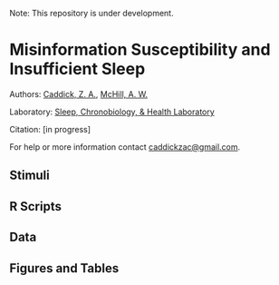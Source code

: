 Note: This repository is under development. 

# Misinformation Susceptibility and Insufficient Sleep

Authors: [Caddick, Z. A.](https://orcid.org/0000-0002-3369-7727), [McHill, A. W.](https://orcid.org/0000-0002-9428-6884)

Laboratory: [Sleep, Chronobiology, & Health Laboratory](https://sites.google.com/view/ohsusleepchronobiologylab/home)

Citation: [in progress]

For help or more information contact [caddickzac@gmail.com](mailto:caddickzac@gmail.com).

## Stimuli

## R Scripts

## Data

## Figures and Tables
